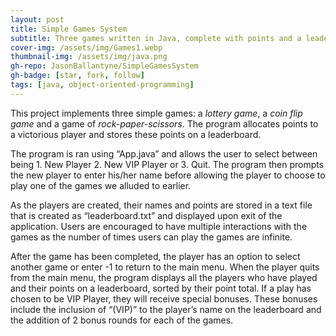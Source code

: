 ```yaml
---
layout: post
title: Simple Games System
subtitle: Three games written in Java, complete with points and a leaderboard
cover-img: /assets/img/Games1.webp
thumbnail-img: /assets/img/java.png
gh-repo: JasonBallantyne/SimpleGamesSystem
gh-badge: [star, fork, follow]
tags: [java, object-oriented-programming]
---
```



This project implements three simple games: a *lottery game*, a *coin flip game* and a game of *rock-paper-scissors*. The program allocates points to a victorious player and stores these points on a leaderboard. 

The program is ran using “App.java” and allows the user to select between being 1. New Player 2. New VIP Player or 3. Quit. The program then prompts the new player to enter his/her name before allowing the player to choose to play one of the games we alluded to earlier.

As the players are created, their names and points are stored in a text file that is created as “leaderboard.txt” and displayed upon exit of the application.
Users are encouraged to have multiple interactions with the games as the number of times users can play the games are infinite.

After the game has been completed, the player has an option to select another game or enter -1 to return to the main menu. 
When the player quits from the main menu, the program displays all the players who have played and their points on a leaderboard, sorted by their point total. 
If a play has chosen to be VIP Player, they will receive special bonuses. These bonuses include the inclusion of “(VIP)” to the player’s name on the leaderboard and the addition of 2 bonus rounds for each of the games.
